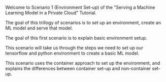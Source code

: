 Welcome to Scenario 1 (Environment Set-up) of the "Serving a Machine Learning Model in a Private Cloud" Tutorial.

The goal of this trillogy of scenarios is to set up an environment, create an ML model and serve that model.

The goal of this first scenario is to explain basic environment setup.

This scenario will take us through the steps we need to set up our 
tensorflow and python environment to create a basic ML model.

This scenario uses the container approach to set up the environment, and explains the differences between container set-up and non-container set-up.  

